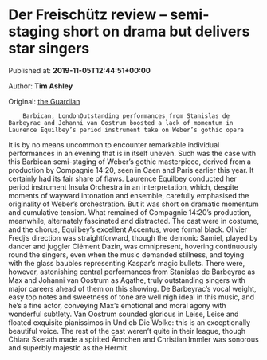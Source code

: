 
# Der Freischütz review – semi-staging short on drama but delivers star singers

Published at: **2019-11-05T12:44:51+00:00**

Author: **Tim Ashley**

Original: [the Guardian](https://www.theguardian.com/music/2019/nov/05/der-freischutz-review-insula-orchestra)


        Barbican, LondonOutstanding performances from Stanislas de Barbeyrac and Johanni van Oostrum boosted a lack of momentum in Laurence Equilbey’s period instrument take on Weber’s gothic opera
      
It is by no means uncommon to encounter remarkable individual performances in an evening that is in itself uneven. Such was the case with this Barbican semi-staging of Weber’s gothic masterpiece, derived from a production by Compagnie 14:20, seen in Caen and Paris earlier this year.
It certainly had its fair share of flaws. Laurence Equilbey conducted her period instrument Insula Orchestra in an interpretation, which, despite moments of wayward intonation and ensemble, carefully emphasised the originality of Weber’s orchestration. But it was short on dramatic momentum and cumulative tension. What remained of Compagnie 14:20’s production, meanwhile, alternately fascinated and distracted. The cast were in costume, and the chorus, Equilbey’s excellent Accentus, wore formal black. Olivier Fredj’s direction was straightforward, though the demonic Samiel, played by dancer and juggler Clément Dazin, was omnipresent, hovering continuously round the singers, even when the music demanded stillness, and toying with the glass baubles representing Kaspar’s magic bullets.
There were, however, astonishing central performances from Stanislas de Barbeyrac as Max and Johanni van Oostrum as Agathe, truly outstanding singers with major careers ahead of them on this showing. De Barbeyrac’s vocal weight, easy top notes and sweetness of tone are well nigh ideal in this music, and he’s a fine actor, conveying Max’s emotional and moral agony with wonderful subtlety. Van Oostrum sounded glorious in Leise, Leise and floated exquisite pianissimos in Und ob Die Wolke: this is an exceptionally beautiful voice. The rest of the cast weren’t quite in their league, though Chiara Skerath made a spirited Ännchen and Christian Immler was sonorous and superbly majestic as the Hermit.

